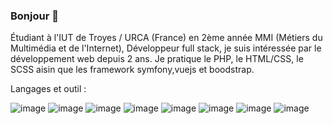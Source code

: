 ### Bonjour 👋

Étudiant à l'IUT de Troyes / URCA (France) en 2ème année MMI (Métiers du Multimédia et de l'Internet), Développeur full stack, je suis intéressée par le développement web depuis 2 ans. Je pratique le PHP, le HTML/CSS, le SCSS aisin que les framework symfony,vuejs et boodstrap. 

Langages et outil :

![image](https://user-images.githubusercontent.com/126667847/228551943-309297fe-080b-4e7c-abb0-d45b96e46c09.png)
![image](https://user-images.githubusercontent.com/126667847/228552183-a7485726-38dc-4c0a-a050-7046d2dfc2e9.png)
![image](https://user-images.githubusercontent.com/126667847/228552279-35336a12-0f11-464d-8715-f54ebc3ae5f7.png)
![image](https://user-images.githubusercontent.com/126667847/228552411-78a2ba32-3c9a-4a21-8f77-e438fd48b873.png)
![image](https://user-images.githubusercontent.com/126667847/228554157-e6267ffc-67cf-48a6-8f24-c0ae59aff5bd.png)
![image](https://user-images.githubusercontent.com/126667847/228767817-22e1fd0c-5eac-473b-b7f7-62b9d20c34ca.png)
![image](https://github.com/TayeYanis/TayeYanis/assets/126667847/2f04c702-2083-4774-a8cc-5c5fdbe697d8)
![image](https://github.com/TayeYanis/TayeYanis/assets/126667847/277dcdc9-85bf-4ac0-a451-3dc3895f1e8f)




<!--
**TayeYanis/TayeYanis** is a ✨ _special_ ✨ repository because its `README.md` (this file) appears on your GitHub profile.

Here are some ideas to get you started:

- 🔭 I’m currently working on ...
- 🌱 I’m currently learning ...
- 👯 I’m looking to collaborate on ...
- 🤔 I’m looking for help with ...
- 💬 Ask me about ...
- 📫 How to reach me: ...
- 😄 Pronouns: ...
- ⚡ Fun fact: ...
-->
